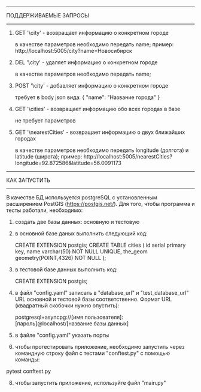 ________________________________________________________________________________________________________________________________________________________________________________
ПОДДЕРЖИВАЕМЫЕ ЗАПРОСЫ
________________________________________________________________________________________________________________________________________________________________________________

1) GET '\city'       - возвращает информацию о конкретном городе

    в качестве параметров необходимо передать name; пример:
    http://localhost:5005/city?name=Новосибирск

2) DEL '\city'       - удаляет информацию о конкретном городе

    в качестве параметров необходимо передать name;
   
3) POST '\city'       - добавляет информацию о конкретном городе

    требует в body json вида:
   {
     "name": "Название города"
   }

5) GET '\cities'      - возвращает информацию обо всех городах в базе

   не требует параметров

5) GET '\nearestСities'      - возвращает информацию о двух ближайших городах

    в качестве параметров необходимо передать longitude (долгота) и latitude (широта); пример:
    http://localhost:5005/nearestCities?longitude=92.872586&latitude=56.0091173
    
________________________________________________________________________________________________________________________________________________________________________________
КАК ЗАПУСТИТЬ
________________________________________________________________________________________________________________________________________________________________________________
В качестве БД используется postgreSQL с установленным расширением PostGIS (https://postgis.net/).
Для того, чтобы программа и тесты работали, необходимо: 

1) создать две базы данных: основную и тестовую
2) в основной базе даных выполнить следующий код:
   
   CREATE EXTENSION postgis;
   CREATE TABLE cities
   (
     id serial primary key,
     name varchar(50) NOT NULL UNIQUE,
     the_geom geometry(POINT,4326) NOT NULL
   );
   
4) в тестовой базе данных выполнить код:

   CREATE EXTENSION postgis;

5) в файл "config.yaml" записать в "database_url" и "test_database_url" URL основной и тестовой базы соответственно. Формат URL (квадратный скобочки нужно опустить):

   postgresql+asyncpg://[имя пользователя]:[пароль]@localhost/[название базы данных]

6) в файле "config.yaml" указать порты
7) чтобы протестировать приложение, необходимо запустить через командную строку файл с тестами "conftest.py" с помощью команды:

  pytest conftest.py

8) чтобы запустить приложение, используйте файл "main.py"
  
